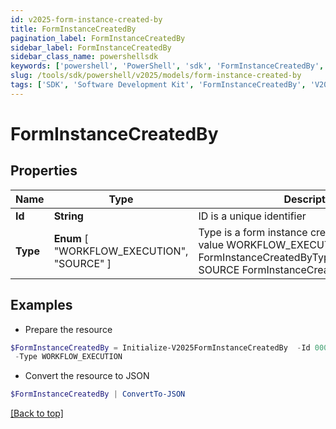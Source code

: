 ```yaml
---
id: v2025-form-instance-created-by
title: FormInstanceCreatedBy
pagination_label: FormInstanceCreatedBy
sidebar_label: FormInstanceCreatedBy
sidebar_class_name: powershellsdk
keywords: ['powershell', 'PowerShell', 'sdk', 'FormInstanceCreatedBy', 'V2025FormInstanceCreatedBy'] 
slug: /tools/sdk/powershell/v2025/models/form-instance-created-by
tags: ['SDK', 'Software Development Kit', 'FormInstanceCreatedBy', 'V2025FormInstanceCreatedBy']
---
```



# FormInstanceCreatedBy

## Properties

Name | Type | Description | Notes
------------ | ------------- | ------------- | -------------
**Id** | **String** | ID is a unique identifier | [optional] 
**Type** |  **Enum** [  "WORKFLOW_EXECUTION",    "SOURCE" ] | Type is a form instance created by type enum value WORKFLOW_EXECUTION FormInstanceCreatedByTypeWorkflowExecution SOURCE FormInstanceCreatedByTypeSource | [optional] 

## Examples

- Prepare the resource
```powershell
$FormInstanceCreatedBy = Initialize-V2025FormInstanceCreatedBy  -Id 00000000-0000-0000-0000-000000000000 `
 -Type WORKFLOW_EXECUTION
```

- Convert the resource to JSON
```powershell
$FormInstanceCreatedBy | ConvertTo-JSON
```


[[Back to top]](#) 

